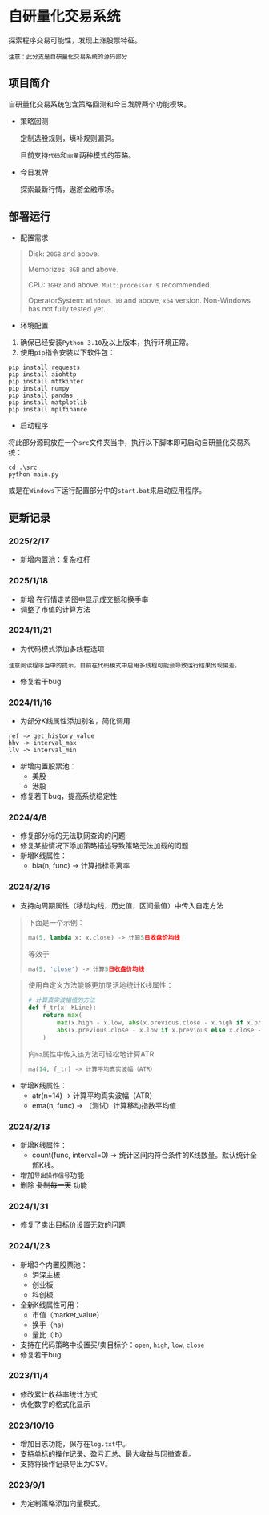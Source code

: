 # 自研量化交易系统
探索程序交易可能性，发现上涨股票特征。

    注意：此分支是自研量化交易系统的源码部分
## 项目简介
自研量化交易系统包含策略回测和今日发牌两个功能模块。
- 策略回测
  
  定制选股规则，填补规则漏洞。

  目前支持`代码`和`向量`两种模式的策略。


- 今日发牌
  
  探索最新行情，遨游金融市场。

## 部署运行
- 配置需求
> Disk: `20GB` and above.
> 
> Memorizes: `8GB` and above.
> 
> CPU: `1GHz` and above. `Multiprocessor` is recommended.
> 
> OperatorSystem: `Windows 10` and above, `x64` version. Non-Windows has not fully tested yet.

- 环境配置
1. 确保已经安装`Python 3.10`及以上版本，执行环境正常。
2. 使用`pip`指令安装以下软件包：
```shell
pip install requests
pip install aiohttp
pip install mttkinter
pip install numpy
pip install pandas
pip install matplotlib
pip install mplfinance
```
- 启动程序

将此部分源码放在一个`src`文件夹当中，执行以下脚本即可启动自研量化交易系统：
```shell
cd .\src
python main.py
```
或是在`Windows`下运行配置部分中的`start.bat`来启动应用程序。
## 更新记录
### 2025/2/17
- 新增内置池：复杂杠杆
### 2025/1/18
- 新增 在行情走势图中显示成交额和换手率
- 调整了市值的计算方法
### 2024/11/21
- 为代码模式添加多线程选项
```
注意阅读程序当中的提示，目前在代码模式中启用多线程可能会导致运行结果出现偏差。
```
- 修复若干bug
### 2024/11/16
- 为部分K线属性添加别名，简化调用
```text
ref -> get_history_value
hhv -> interval_max
llv -> interval_min
```
- 新增内置股票池：
  - 美股
  - 港股
- 修复若干bug，提高系统稳定性
### 2024/4/6
- 修复部分标的无法联网查询的问题
- 修复某些情况下添加策略描述导致策略无法加载的问题
- 新增K线属性：
  - bia(n, func) -> 计算指标乖离率
### 2024/2/16
- 支持向周期属性（移动均线，历史值，区间最值）中传入自定方法
> 下面是一个示例：
> ```python
> ma(5, lambda x: x.close) -> 计算5日收盘价均线
> ```
> 等效于
> ```python
> ma(5, 'close') -> 计算5日收盘价均线
> ```

> 使用自定义方法能够更加灵活地统计K线属性：
> ```python
> # 计算真实波幅值的方法
> def f_tr(x: KLine):
>     return max(
>         max(x.high - x.low, abs(x.previous.close - x.high if x.previous else x.close - x.high)),
>         abs(x.previous.close - x.low if x.previous else x.close - x.low)
>     )
> ```
> 向`ma`属性中传入该方法可轻松地计算ATR
> ```python
> ma(14, f_tr) -> 计算平均真实波幅（ATR）
> ```
- 新增K线属性：
  - atr(n=14) -> 计算平均真实波幅（ATR）
  - ema(n, func) -> （测试）计算移动指数平均值
### 2024/2/13
- 新增K线属性：
  - count(func, interval=0) -> 统计区间内符合条件的K线数量。默认统计全部K线。
- 增加`导出操作信号`功能
- 删除 ~~复制每一天~~ 功能
### 2024/1/31
- 修复了卖出目标价设置无效的问题
### 2024/1/23
- 新增3个内置股票池：
  - 沪深主板
  - 创业板
  - 科创板
- 全新K线属性可用：
  - 市值（market_value）
  - 换手（hs）
  - 量比（lb）
- 支持在代码策略中设置买/卖目标价：`open`, `high`, `low`, `close`
- 修复若干bug
### 2023/11/4
- 修改累计收益率统计方式
- 优化数字的格式化显示
### 2023/10/16
- 增加日志功能，保存在`log.txt`中。
- 支持单标的操作记录、盈亏汇总、最大收益与回撤查看。
- 支持将操作记录导出为CSV。
### 2023/9/1
- 为定制策略添加向量模式。